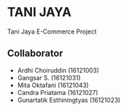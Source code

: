 # TANI JAYA
Tani Jaya E-Commerce Project

## Collaborator
- Ardhi Choiruddin (16121003)
- Gangsar S. (16121031)
- Mita Oktafani (16121043)
- Candra Priatama (16121027)
- Gunartatik Esthiningtyas (16121023)
